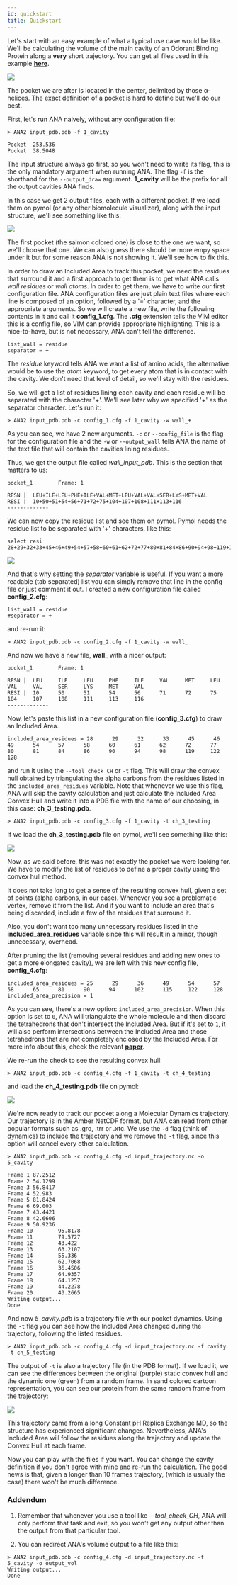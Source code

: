 ```yaml
---
id: quickstart  
title: Quickstart  
---
```


Let's start with an easy example of what a typical use case would be like.
We'll be calculating the volume of the main cavity of an Odorant Binding Protein along
a **very** short trajectory.
You can get all files used in this example [**here**](https://github.com/anadynamics/ANA2/tree/master/aux/quickstart).

![](assets/quickstart/quickstart_1.png)

The pocket we are after is located in the center, delimited by those α-helices.
The exact definition of a pocket is hard to define but we'll do our best.

First, let's run ANA naively, without any configuration file:

```
> ANA2 input_pdb.pdb -f 1_cavity

Pocket  253.536
Pocket  38.5048
```

The input structure always go first, so you won't need to write its flag, this
is the only mandatory argument when running ANA. The flag `-f` is the shorthand
for the `--output_draw` argument. **1_cavity** will be the prefix for all
the output cavities ANA finds. 

In this case we get 2 output files, each with a different pocket. If we load
them on pymol (or any other biomolecule visualizer), along with the input
structure, we'll see something like this:

![](assets/quickstart/quickstart_2.png)

The first pocket (the salmon colored one) is close to the one we want, so
we'll choose that one. We can also guess there should be more empy space under
it but for some reason ANA is not showing it. We'll see how to fix this.

In order to draw an Included Area to track this pocket, we need the residues
that surround it and a first approach to get them is to get what ANA calls
*wall residues* or *wall atoms*.
In order to get them, we have to write our first configuration file. ANA
configuration files are just plain text files where each line is composed of an
option, followed by a '=' character, and the appropriate arguments. So we will
create a new file, write the following contents in it and call it
**config_1.cfg**. The **.cfg** extension tells the VIM editor this is a config
file, so VIM can provide appropriate highlighting. This is a nice-to-have, but is
not necessary, ANA can't tell the difference.

```
list_wall = residue
separator = +
```

The *residue* keyword tells ANA we want a list of amino acids, the
alternative would be to use the *atom* keyword, to get every atom that is in
contact with the cavity. We don't need that level of detail, so we'll stay with
the residues.

So, we will get a list of residues lining each cavity and each residue will be
separated with the character '+'. We'll see later why we specified '+' as the
separator character. Let's run it:

```
> ANA2 input_pdb.pdb -c config_1.cfg -f 1_cavity -w wall_+
```

As you can see, we have 2 new arguments. `-c` or `--config_file` is the flag
for the configuration file and the `-w` or `--output_wall` tells ANA the name of
the text file that will contain the cavities lining residues.

Thus, we get the output file called *wall_input_pdb*. This is the section that
matters to us:

```
pocket_1        Frame: 1

RESN |  LEU+ILE+LEU+PHE+ILE+VAL+MET+LEU+VAL+VAL+SER+LYS+MET+VAL
RESI |  10+50+51+54+56+71+72+75+104+107+108+111+113+116
-------------
```

We can now copy the residue list and see them on pymol. Pymol needs the residue
list to be separated with '+' characters, like this:

```
select resi 28+29+32+33+45+46+49+54+57+58+60+61+62+72+77+80+81+84+86+90+94+98+119+122+128
```

![](assets/quickstart/quickstart_3.png)

And that's why setting the *separator* variable is useful. If you want a more
readable (tab separated) list you can simply remove that line in the config
file or just comment it out. I created a new configuration file called
**config_2.cfg**:

```
list_wall = residue
#separator = +
```

and re-run it:

```
> ANA2 input_pdb.pdb -c config_2.cfg -f 1_cavity -w wall_
```

And now we have a new file, **wall_** with a nicer output:

```
pocket_1        Frame: 1

RESN |  LEU     ILE     LEU     PHE     ILE     VAL     MET     LEU     VAL     VAL     SER     LYS     MET     VAL
RESI |  10      50      51      54      56      71      72      75      104     107     108     111     113     116
-------------  
```

Now, let's paste this list in a new configuration file (**config_3.cfg**) to draw an Included Area.

```
included_area_residues = 28      29      32      33      45      46      49      54      57      58      60      61      62      72      77      80      81      84      86      90      94      98      119     122     128 
```

and run it using the `--tool_check_CH` or `-t` flag. This will draw the convex
hull obtained by triangulating the alpha carbons from the residues listed in the 
`included_area_residues` variable. Note that whenever we use this flag, ANA
will skip the cavity calculation and just calculate the Included Area Convex
Hull and write it into a PDB file with the name of our choosing, in this case:
**ch_3_testing.pdb**.

```
> ANA2 input_pdb.pdb -c config_3.cfg -f 1_cavity -t ch_3_testing
```
If we load the **ch_3_testing.pdb** file on pymol, we'll see something like this:

![](assets/quickstart/quickstart_4.png)

Now, as we said before, this was not exactly the pocket we were looking for. We
have to modify the list of residues to define a proper cavity using the convex
hull method.

It does not take long to get a sense of the resulting convex hull, given a set
of points (alpha carbons, in our case). Whenever you see a problematic vertex,
remove it from the list. And if you want to include an area that's being
discarded, include a few of the residues that surround it.

Also, you don't want too many unnecessary residues listed in the
**included_area_residues** variable since this will result in a minor, though
unnecessary, overhead.

After pruning the list (removing several residues and adding new ones to
get a more elongated cavity), we are left with this new config file, **config_4.cfg**:

```
included_area_residues = 25      29      36      49      54      57      58      65      81      90      94      102      115     122     128 
included_area_precision = 1
```

As you can see, there's a new option: `included_area_precision`. When this
option is set to `0`, ANA will triangulate the whole molecule and then discard
the tetrahedrons that don't intersect the Included Area. But if it's set to
`1`, it will also perform intersections between the Included Area and those
tetrahedrons that are not completely enclosed by the Included Area. For more
info about this, check the relevant [**paper**](https://pubs.acs.org/doi/10.1021/acs.jctc.7b00744#:~:text=We%20make%20use%20of%20variations,volume%20exhibit%20more%20flexible%20cavities.).

We re-run the check to see the resulting convex hull:

```
> ANA2 input_pdb.pdb -c config_4.cfg -f 1_cavity -t ch_4_testing
```
and load the **ch_4_testing.pdb** file on pymol:

![](assets/quickstart/quickstart_5.png)

We're now ready to track our pocket along a Molecular Dynamics trajectory. Our
trajectory is in the Amber NetCDF format, but ANA can read from other popular
formats such as .gro, .trr or .xtc. 
We use the `-d` flag (think of dynamics) to include the trajectory and we
remove the `-t` flag, since this option will cancel every other calculation.

```
> ANA2 input_pdb.pdb -c config_4.cfg -d input_trajectory.nc -o 5_cavity

Frame 1 87.2512
Frame 2 54.1299
Frame 3 56.8417
Frame 4 52.983
Frame 5 81.8424
Frame 6 69.003
Frame 7 43.4421
Frame 8 42.6606
Frame 9 50.9236
Frame 10        95.8178
Frame 11        79.5727
Frame 12        43.422
Frame 13        63.2107
Frame 14        55.336
Frame 15        62.7068
Frame 16        36.4506
Frame 17        64.9357
Frame 18        64.1257
Frame 19        44.2278
Frame 20        43.2665
Writing output...
Done
```

And now *5_cavity.pdb* is a trajectory file with our pocket dynamics. 
Using the `-t` flag you can see how the Included Area changed during the
trajectory, following the listed residues.

```
> ANA2 input_pdb.pdb -c config_4.cfg -d input_trajectory.nc -f cavity -t ch_5_testing
```

The output of `-t` is also a trajectory file (in the PDB format). If we
load it, we can see the differences between the original (purple) static convex
hull and the dynamic one (green) from a random frame. In sand colored cartoon
representation, you can see our protein from the same random frame from the
trajectory:

![](assets/quickstart/quickstart_6.png)

This trajectory came from a long Constant pH Replica Exchange MD, so the
structure has experienced significant changes. Nevertheless, ANA's Included Area
will follow the residues along the trajectory and update the Convex Hull at
each frame.

Now you can play with the files if you want. You can change the cavity
definition if you don't agree with mine and re-run the calculation. The good
news is that, given a longer than 10 frames trajectory, (which is usually the
case) there won't be much difference.


### Addendum

1. Remember that whenever you use a tool like *--tool_check_CH*, ANA will only perform
that task and exit, so you won't get any output other than the output from
that particular tool.

2. You can redirect ANA's volume output to a file like this:
```
> ANA2 input_pdb.pdb -c config_4.cfg -d input_trajectory.nc -f 5_cavity -o output_vol
Writing output...
Done
```

